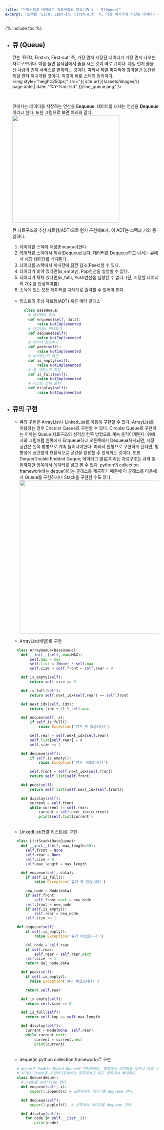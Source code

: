 ```yaml
---
title: "파이썬으로 배워보는 자료구조와 알고리즘 5 - 큐(Queue)"
excerpt: "스택은 'LIFO; Last-in, First-out' 즉, 가장 마지막에 저장된 데이터가 가장 먼저 나오는 자료구조이다."
---
```


{% include toc %}


- ## 큐 (Queue)
  큐는 'FIFO; First-in, First-out' 즉, 가장 먼저 저장된 데이터가 가장 먼저 나오는 자료구조이다.
  예를 들면 음식점에서 줄을 서는 것이 바로 큐이다. 제일 먼저 줄을 선 사람이 먼저 서비스를 받게되는 것이다.
  따라서 제일 마지막에 쌓아올린 동전을 제일 먼저 꺼내게될 것이다. 이것이 바로 스택의 원리이다. <br />
  <img style="height:350px;" src="{{ site.url }}/assets/images/{{ page.date | date: "%Y-%m-%d" }}/line_queue.png" />


  <br />

  큐에서는 데이터를 저장하는 연산을 **Enqueue**, 데이터를 꺼내는 연산을 **Dequeue** 이라고 한다. 또한  그림으로 보면 아래와 같다. <br />
  <img style="height:350px;" src="https://cdn.namuwikiusercontent.com/c9/c9cb17ac86baee99d660d35de6b31d8bfc7889a104ad232c7a4c90902f25913f.png?e=1504804608&k=gBDWqCVEHZCA7CFS_G-Vag" />
  <br />

  큐 자료구조의 추상 자료형(ADT)으로 먼저 구현해보자. 이 ADT는 스택과 거의 동일하다.
  1. 데이터를 스택에 저장(Enqueue)한다.
  2. 데이터를 스택에서 꺼내(Dequeue)낸다. 데이터를 Dequeue하고 나서는 큐에서 해당 데이터를 삭제된다.
  3. 데이터를 스택에서 꺼내전에 잠깐 참조(Peek)할 수 있다.
  4. 데이터가 비어 있다면(is_empty), Pop연산을 실행할 수 없다.
  5. 데이터가 꽉차 있다면(is_full), Push연산을 실행할 수 없다. (단, 저장할 데이터의 개수를 한정해야함)
  6. 스택에 있는 모든 데이터를 차례대로 출력할 수 있어야 한다. <br /><br />

  - 리스트의 추상 자료형(ADT) 혹은 메타 클래스
    ```python
      class BaseQueue:
        # 데이터의 추가
        def enqueue(self, data):
            raise NotImplemented
        # 데이터의 꺼내오기
        def dequeue(self):
            raise NotImplemented
        # 데이터 참조하기
        def peek(self):
            raise NotImplemented
        # 비어있는지 확인
        def is_empty(self):
            raise NotImplemented
        # 꽉 차있는지 확인
        def is_full(self):
            raise NotImplemented
        # 리스트 전체 출력
        def display(self):
            raise NotImplemented
    ```

- ## 큐의 구현
  - 큐의 구현은 ArrayList나 LinkedList를 이용해 구현할 수 있다.
  ArrayList를 이용하는 경우 Circular Queue로 구현할 수 있다. Circular Queue로 구현하는 이유는 Queue 자료구조의 성격상 한쪽 방향으로 계속 움직이게된다. 위에서의 그림처럼 왼쪽에서 Enqueue하고 오른쪽에서 Dequeue하게되면, 저장 공간은 왼쪽 방향으로 계속 늘어나야한다. 따라서 원형으로 구현하게 된다면, 방향성에 상관없이 효율적으로 공간을 활용할 수 있게되는 것이다.
  또한 Deque(Double Endded Quque; 덱이라고 발음)이라는 자료구조는 큐와 동일하지만 양쪽에서 데이터를 넣고 뺄 수 있다. python의 collection framework에는 deque이라는 클래스를 제공하기 때문에 이 클래스를 이용해서 Queue를 구현하거나 Stack을 구현할 수도 있다. <br />
  <img width="500px" src="https://cdn.namuwikiusercontent.com/0a/0a985ca4d999fa7455d5d67904651df586f82615dcaff72e906df83b1e65197a.jpg?e=1505745915&k=pemSFfoFMv3IYVp4sOU1iQ" /> <br />

  -  ArrayList(배열)로 구현
    ```python
      class ArrayQueue(BaseQueue):
        def __init__(self, max=MAX):
            self.max = max
            self.list = [None] * self.max
            self.size = self.front = self.rear = 0

        def is_empty(self):
            return self.size == 0

        def is_full(self):
            return self.next_idx(self.rear) == self.front

        def next_idx(self, idx):
            return (idx + 1) % self.max

        def enqueu(self, x):
            if self.is_full():
                raise Exception('큐가 꽉 찼습니다!')

            self.rear = self.next_idx(self.rear)
            self.list[self.rear] = x
            self.size += 1

        def dequeue(self):
            if self.is_empty():
                raise Exception('큐가 비었습니다!')

            self.front = self.next_idx(self.front)
            return self.list[self.front]

        def peek(self):
            return self.list[self.next_idx(self.front)]

        def display(self):
            current = self.front
            while current != self.rear:
                current = self.next_idx(current)
                print(self.list[current])
    ```
  <br />

  -  LinkedList(연결 리스트)로 구현
    ```python
      class ListStack(BaseQueue):
        def __init__(self, max_length=50):
          self.front = None
          self.rear = None
          self.size = 0
          self.max_length = max_length

        def enqueue(self, data):
          if self.is_full():
              raise Exception('큐가 꽉 찼습니다!')

          new_node = Node(data)
          if self.front:
              self.front.next = new_node
          self.front = new_node
          if self.is_empty():
              self.rear = new_node
          self.size += 1

      def dequeue(self):
          if self.is_empty():
              raise Exception('큐가 비었습니다!')

          del_node = self.rear
          if self.rear:
              self.rear = self.rear.next
          self.size -= 1
          return del_node.data

        def peek(self):
          if self.is_empty():
            raise Exception('큐가 비었습니다!')

          return self.rear

        def is_empty(self):
          return self.size == 0

        def is_full(self):
          return self.top == self.max_length

        def display(self):
          current = Node(None, self.rear)
          while current.next:
              current = current.next
              print(current)

    ```
  <br />

  -  deque(in python collection framework)로 구현
    ```python
      # deque은 Double Ended Queue의 구현체이며, 양쪽에서 데이터를 넣거나 꺼낼 수 있다.
      # 하지만 Stack을 구현하기위해서는 한쪽에서만 넣고 한쪽에서 빼야한다.
      class Queue(deque):
        # push를 override 한다.
        def enqueue(self, x):  
            super().append(x) # 오른쪽에서 데이터를 enqueue 한다.

        def dequeue(self):
            super().popleft()  # 왼쪽에서 데이터를 dequeue 한다.

        def display(self):
          for node in self.__iter__():
              print(node)
    ```
